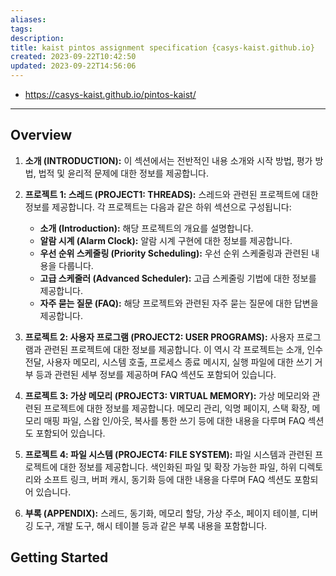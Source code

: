 ```yaml
---
aliases: 
tags: 
description:
title: kaist pintos assignment specification {casys-kaist.github.io}
created: 2023-09-22T10:42:50
updated: 2023-09-22T14:56:06
---
```

- <https://casys-kaist.github.io/pintos-kaist/>
___

## Overview

1. **소개 (INTRODUCTION):** 이 섹션에서는 전반적인 내용 소개와 시작 방법, 평가 방법, 법적 및 윤리적 문제에 대한 정보를 제공합니다.
    
2. **프로젝트 1: 스레드 (PROJECT1: THREADS):** 스레드와 관련된 프로젝트에 대한 정보를 제공합니다. 각 프로젝트는 다음과 같은 하위 섹션으로 구성됩니다:
    
    - **소개 (Introduction):** 해당 프로젝트의 개요를 설명합니다.
    - **알람 시계 (Alarm Clock):** 알람 시계 구현에 대한 정보를 제공합니다.
    - **우선 순위 스케줄링 (Priority Scheduling):** 우선 순위 스케줄링과 관련된 내용을 다룹니다.
    - **고급 스케줄러 (Advanced Scheduler):** 고급 스케줄링 기법에 대한 정보를 제공합니다.
    - **자주 묻는 질문 (FAQ):** 해당 프로젝트와 관련된 자주 묻는 질문에 대한 답변을 제공합니다.
	
3. **프로젝트 2: 사용자 프로그램 (PROJECT2: USER PROGRAMS):** 사용자 프로그램과 관련된 프로젝트에 대한 정보를 제공합니다. 이 역시 각 프로젝트는 소개, 인수 전달, 사용자 메모리, 시스템 호출, 프로세스 종료 메시지, 실행 파일에 대한 쓰기 거부 등과 관련된 세부 정보를 제공하며 FAQ 섹션도 포함되어 있습니다.
    
4. **프로젝트 3: 가상 메모리 (PROJECT3: VIRTUAL MEMORY):** 가상 메모리와 관련된 프로젝트에 대한 정보를 제공합니다. 메모리 관리, 익명 페이지, 스택 확장, 메모리 매핑 파일, 스왑 인/아웃, 복사를 통한 쓰기 등에 대한 내용을 다루며 FAQ 섹션도 포함되어 있습니다.
    
5. **프로젝트 4: 파일 시스템 (PROJECT4: FILE SYSTEM):** 파일 시스템과 관련된 프로젝트에 대한 정보를 제공합니다. 색인화된 파일 및 확장 가능한 파일, 하위 디렉토리와 소프트 링크, 버퍼 캐시, 동기화 등에 대한 내용을 다루며 FAQ 섹션도 포함되어 있습니다.
    
6. **부록 (APPENDIX):** 스레드, 동기화, 메모리 할당, 가상 주소, 페이지 테이블, 디버깅 도구, 개발 도구, 해시 테이블 등과 같은 부록 내용을 포함합니다.

## Getting Started
